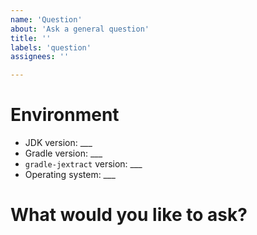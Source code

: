 ```yaml
---
name: 'Question'
about: 'Ask a general question'
title: ''
labels: 'question'
assignees: ''

---
```


# Environment

  * JDK version: ___
  * Gradle version: ___
  * `gradle-jextract` version: ___
  * Operating system: ___
  
# What would you like to ask?

<!-- REPLACE ME -->
